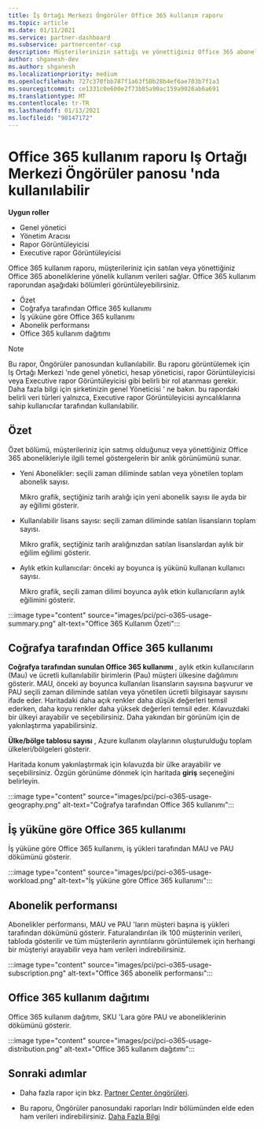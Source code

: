 ```yaml
---
title: İş Ortağı Merkezi Öngörüler Office 365 kullanım raporu
ms.topic: article
ms.date: 01/11/2021
ms.service: partner-dashboard
ms.subservice: partnercenter-csp
description: Müşterilerinizin sattığı ve yönettiğiniz Office 365 aboneliklerinin kullanımı ile ilgili olarak neler yapabileceğinizi görün.
author: shganesh-dev
ms.author: shganesh
ms.localizationpriority: medium
ms.openlocfilehash: 727c370fbb787f1a63f50b28b4ef6ae703b7f1a3
ms.sourcegitcommit: ce1331c0e600e2f73b85a90ac159a9026ab6a691
ms.translationtype: MT
ms.contentlocale: tr-TR
ms.lasthandoff: 01/13/2021
ms.locfileid: "98147172"
---
```

# <a name="office-365-usage-report-available-from-the-partner-center-insights-dashboard"></a>Office 365 kullanım raporu Iş Ortağı Merkezi Öngörüler panosu 'nda kullanılabilir

**Uygun roller**
- Genel yönetici
- Yönetim Aracısı
- Rapor Görüntüleyicisi
- Executive rapor Görüntüleyicisi

Office 365 kullanım raporu, müşterileriniz için satılan veya yönettiğiniz Office 365 aboneliklerine yönelik kullanım verileri sağlar. Office 365 kullanım raporundan aşağıdaki bölümleri görüntüleyebilirsiniz.

- Özet
- Coğrafya tarafından Office 365 kullanımı
- İş yüküne göre Office 365 kullanımı
- Abonelik performansı
- Office 365 kullanım dağıtımı

 > [!NOTE]
 > Bu rapor, Öngörüler panosundan kullanılabilir. Bu raporu görüntülemek için Iş Ortağı Merkezi 'nde genel yönetici, hesap yöneticisi, rapor Görüntüleyicisi veya Executive rapor Görüntüleyicisi gibi belirli bir rol atanması gerekir. Daha fazla bilgi için şirketinizin genel Yöneticisi ' ne bakın. bu rapordaki belirli veri türleri yalnızca, Executive rapor Görüntüleyicisi ayrıcalıklarına sahip kullanıcılar tarafından kullanılabilir.

## <a name="summary"></a>Özet

Özet bölümü, müşterileriniz için satmış olduğunuz veya yönettiğiniz Office 365 abonelikleriyle ilgili temel göstergelerin bir anlık görünümünü sunar.  

- Yeni Abonelikler: seçili zaman diliminde satılan veya yönetilen toplam abonelik sayısı.

   Mikro grafik, seçtiğiniz tarih aralığı için yeni abonelik sayısı ile ayda bir ay eğilimi gösterir.

- Kullanılabilir lisans sayısı: seçili zaman diliminde satılan lisansların toplam sayısı.

   Mikro grafik, seçtiğiniz tarih aralığınızdan satılan lisanslardan aylık bir eğilim eğilimi gösterir.

- Aylık etkin kullanıcılar: önceki ay boyunca iş yükünü kullanan kullanıcı sayısı. 

   Mikro grafik, seçili zaman dilimi boyunca aylık etkin kullanıcıların aylık eğilimini gösterir.

:::image type="content" source="images/pci/pci-o365-usage-summary.png" alt-text="Office 365 Kullanım Özeti":::

## <a name="office-365-usage-by-geography"></a>Coğrafya tarafından Office 365 kullanımı

**Coğrafya tarafından sunulan Office 365 kullanımı** , aylık etkin kullanıcıların (Mau) ve ücretli kullanılabilir birimlerin (Pau) müşteri ülkesine dağılımını gösterir. MAU, önceki ay boyunca kullanılan lisansların sayısına başvurur ve PAU seçili zaman diliminde satılan veya yönetilen ücretli bilgisayar sayısını ifade eder. Haritadaki daha açık renkler daha düşük değerleri temsil ederken, daha koyu renkler daha yüksek değerleri temsil eder. Kılavuzdaki bir ülkeyi arayabilir ve seçebilirsiniz. Daha yakından bir görünüm için de yakınlaştırma yapabilirsiniz.

**Ülke/bölge tablosu sayısı** , Azure kullanım olaylarının oluşturulduğu toplam ülkeleri/bölgeleri gösterir.

Haritada konum yakınlaştırmak için kılavuzda bir ülke arayabilir ve seçebilirsiniz. Özgün görünüme dönmek için haritada **giriş** seçeneğini belirleyin.


:::image type="content" source="images/pci/pci-o365-usage-geography.png" alt-text="Coğrafya tarafından Office 365 kullanımı":::

## <a name="office-365-usage-by-workload"></a>İş yüküne göre Office 365 kullanımı

İş yüküne göre Office 365 kullanımı, iş yükleri tarafından MAU ve PAU dökümünü gösterir.

:::image type="content" source="images/pci/pci-o365-usage-workload.png" alt-text="İş yüküne göre Office 365 kullanımı":::

## <a name="subscriptions-performance"></a>Abonelik performansı

Abonelikler performansı, MAU ve PAU 'ların müşteri başına iş yükleri tarafından dökümünü gösterir. Faturalandırılan ilk 100 müşterinin verileri, tabloda gösterilir ve tüm müşterilerin ayrıntılarını görüntülemek için herhangi bir müşteriyi arayabilir veya ham verileri indirebilirsiniz.

:::image type="content" source="images/pci/pci-o365-usage-subscription.png" alt-text="Office 365 abonelik performansı":::

## <a name="office-365-usage-distribution"></a>Office 365 kullanım dağıtımı

Office 365 kullanım dağıtımı, SKU 'Lara göre PAU ve aboneliklerinin dökümünü gösterir.

:::image type="content" source="images/pci/pci-o365-usage-distribution.png" alt-text="Office 365 kullanım dağıtımı":::

## <a name="next-steps"></a>Sonraki adımlar

- Daha fazla rapor için bkz. [Partner Center öngörüleri](partner-center-insights.md).

- Bu raporu, Öngörüler panosundaki raporları Indir bölümünden elde eden ham verileri indirebilirsiniz. [Daha Fazla Bilgi](pci-download-reports.md) 
